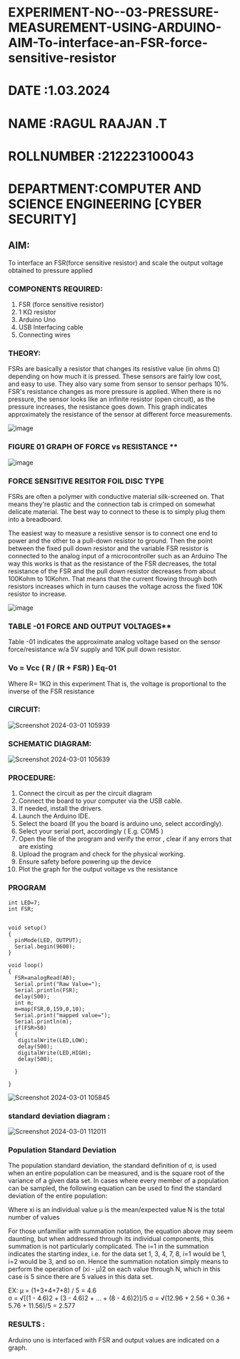 # EXPERIMENT-NO--03-PRESSURE-MEASUREMENT-USING-ARDUINO-AIM-To-interface-an-FSR-force-sensitive-resistor

# DATE :1.03.2024
# NAME :RAGUL RAAJAN .T
# ROLLNUMBER :212223100043
# DEPARTMENT:COMPUTER AND SCIENCE ENGINEERING [CYBER SECURITY]
## AIM: 
To interface an FSR(force sensitive resistor) and scale the output voltage obtained to pressure applied 
 
### COMPONENTS REQUIRED:
1.	FSR  (force sensitive resistor)
2.	1 KΩ resistor 
3.	Arduino Uno 
4.	USB Interfacing cable 
5.	Connecting wires 


### THEORY: 
FSRs are basically a resistor that changes its resistive value (in ohms Ω) depending on how much it is pressed. These sensors are fairly low cost, and easy to use. They also vary some from sensor to sensor perhaps 10%. FSR's resistance changes as more pressure is applied. When there is no pressure, the sensor looks like an infinite resistor (open circuit), as the pressure increases, the resistance goes down. This graph indicates approximately the resistance of the sensor at different force measurements.
 

![image](https://user-images.githubusercontent.com/36288975/163532939-d6888ae1-4068-4d83-86a7-fc4c32d5179e.png)

### FIGURE 01 GRAPH OF FORCE vs RESISTANCE **




![image](https://user-images.githubusercontent.com/36288975/163532957-82d57567-a1c3-48c5-8a87-7ea66d6fca49.png)




###  FORCE SENSITIVE RESITOR FOIL DISC TYPE  

FSRs are often a polymer with conductive material silk-screened on. That means they're plastic and the connection tab is crimped on somewhat delicate material. The best way to connect to these is to simply plug them into a breadboard.

The easiest way to measure a resistive sensor is to connect one end to power and the other to a pull-down resistor to ground. Then the point between the fixed pull down resistor and the variable FSR resistor is connected to the analog input of a microcontroller such as an Arduino The way this works is that as the resistance of the FSR decreases, the total resistance of the FSR and the pull down resistor decreases from about 100Kohm to 10Kohm. That means that the current flowing through both resistors increases which in turn causes the voltage across the fixed 10K resistor to increase.

 ![image](https://user-images.githubusercontent.com/36288975/163532972-2b909551-12c9-485d-adb1-d1e988d557bd.png)

### TABLE -01 FORCE AND OUTPUT VOLTAGES**
	
  Table -01 indicates the approximate analog voltage based on the sensor force/resistance w/a 5V supply and 10K pull down resistor.

### Vo = Vcc ( R / (R + FSR) )								Eq-01

Where R= 1KΩ in this experiment 
That is, the voltage is proportional to the inverse of the FSR resistance

###  CIRCUIT: 
![Screenshot 2024-03-01 105939](https://github.com/RAGULRAAJAN/EXPERIMENT-NO--04-PRESSURE-MEASUREMENT-USING-ARDUINO-AIM-To-interface-an-FSR-force-sensitive-resist/assets/147473144/5201aeae-f240-451d-b0ed-63e1609a5968)

### SCHEMATIC DIAGRAM:

![Screenshot 2024-03-01 105639](https://github.com/RAGULRAAJAN/EXPERIMENT-NO--04-PRESSURE-MEASUREMENT-USING-ARDUINO-AIM-To-interface-an-FSR-force-sensitive-resist/assets/147473144/52e3029e-0a43-4974-bc48-9f0104666326)


### PROCEDURE:
1.	Connect the circuit as per the circuit diagram 
2.	Connect the board to your computer via the USB cable.
3.	If needed, install the drivers.
4.	Launch the Arduino IDE.
5.	Select the board (If you the board is arduino uno, select accordingly).
6.	Select your serial port, accordingly ( E.g. COM5 )
7.	Open the file of the program  and verify the error , clear if any errors that are existing 
8.	Upload the program and check for the physical working. 
9.	Ensure safety before powering up the device 
10.	Plot the graph for the output voltage vs the resistance 


### PROGRAM 
```
int LED=7;
int FSR;


void setup()
{
  pinMode(LED, OUTPUT);
  Serial.begin(9600);
}

void loop()
{
  FSR=analogRead(A0);
  Serial.print("Raw Value=");
  Serial.println(FSR);
  delay(500);
  int m;
  m=map(FSR,0,159,0,10);
  Serial.print("mapped value=");
  Serial.println(m);
  if(FSR>50)
  {
   digitalWrite(LED,LOW);
   delay(500);
   digitalWrite(LED,HIGH);
   delay(500);
    
  }
   
}
```

 
 
 ![Screenshot 2024-03-01 105845](https://github.com/RAGULRAAJAN/EXPERIMENT-NO--04-PRESSURE-MEASUREMENT-USING-ARDUINO-AIM-To-interface-an-FSR-force-sensitive-resist/assets/147473144/b5f6ce3c-b177-486b-8e1d-139a51b0f608)

 
### standard deviation diagram :
![Screenshot 2024-03-01 112011](https://github.com/RAGULRAAJAN/EXPERIMENT-NO--04-PRESSURE-MEASUREMENT-USING-ARDUINO-AIM-To-interface-an-FSR-force-sensitive-resist/assets/147473144/486a93b6-04ee-42ce-a954-7429f2e8d9fd)

### Population Standard Deviation
The population standard deviation, the standard definition of σ, is used when an entire population can be measured, and is the square root of the variance of a given data set. In cases where every member of a population can be sampled, the following equation can be used to find the standard deviation of the entire population:



Where
xi is an individual value
μ is the mean/expected value
N is the total number of values

For those unfamiliar with summation notation, the equation above may seem daunting, but when addressed through its individual components, this summation is not particularly complicated. The i=1 in the summation indicates the starting index, i.e. for the data set 1, 3, 4, 7, 8, i=1 would be 1, i=2 would be 3, and so on. Hence the summation notation simply means to perform the operation of (xi - μ)2 on each value through N, which in this case is 5 since there are 5 values in this data set.

EX:           μ = (1+3+4+7+8) / 5 = 4.6        
σ = √[(1 - 4.6)2 + (3 - 4.6)2 + ... + (8 - 4.6)2)]/5
σ = √(12.96 + 2.56 + 0.36 + 5.76 + 11.56)/5 = 2.577















### RESULTS : 
Arduino uno is interfaced with FSR and output values are indicated on a graph.

